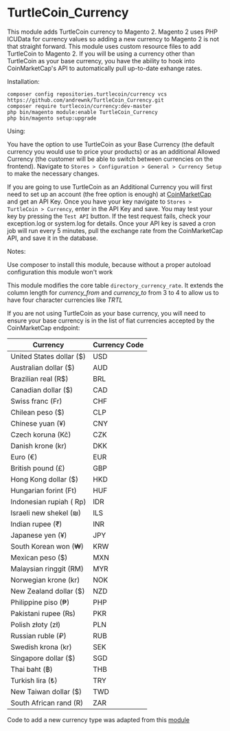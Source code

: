 # TurtleCoin_Currency
This module adds TurtleCoin currency to Magento 2. Magento 2 uses PHP ICUData for currency values so adding a new currency to Magento 2 is not that straight forward. This module uses custom resource files to add TurtleCoin to Magento 2. If you will be using a currency other than TurtleCoin as your base currency, you have the ability to hook into CoinMarketCap's API to automatically pull up-to-date exhange rates.

Installation:
```console
composer config repositories.turtlecoin/currency vcs https://github.com/andrewnk/TurtleCoin_Currency.git
composer require turtlecoin/currency:dev-master
php bin/magento module:enable TurtleCoin_Currency
php bin/magento setup:upgrade
```

Using:

You have the option to use TurtleCoin as your Base Currency (the default currency you would use to price your products) or as an additional Allowed Currency (the customer will be able to switch between currencies on the frontend). Navigate to ```Stores > Configuration > General > Currency Setup``` to make the necessary changes.

If you are going to use TurtleCoin as an Additional Currency you will first need to set up an account (the free option is enough) at [CoinMarketCap](https://pro.coinmarketcap.com/) and get an API Key. Once you have your key navigate to ```Stores > TurtleCoin > Currency```, enter in the API Key and save. You may test your key by pressing the ```Test API``` button. If the test request fails, check your exception.log or system.log for details. Once your API key is saved a cron job will run every 5 minutes, pull the exchange rate from the CoinMarketCap API, and save it in the database.

Notes:

Use composer to install this module, because without a proper autoload configuration this module won't work

This module modifies the core table ```directory_currency_rate```. It extends the column length  for *currency_from* and *currency_to* from 3 to 4 to allow us to have four character currencies like *TRTL*

If you are not using TurtleCoin as your base currency, you will need to ensure your base currency is in the list of fiat currencies accepted by the CoinMarketCap endpoint:

| Currency | Currency Code |
| ---- | ---- |
| United States dollar ($)  | USD |
| Australian dollar ($)     | AUD |
| Brazilian real (R$)       | BRL |
| Canadian dollar ($)       | CAD |
| Swiss franc (Fr)          | CHF |
| Chilean peso ($)          | CLP |
| Chinese yuan (¥)          | CNY |
| Czech koruna (Kč)         | CZK |
| Danish krone (kr)         | DKK |
| Euro (€)                  | EUR |
| British pound (£)         | GBP |
| Hong Kong dollar ($)      | HKD |
| Hungarian forint (Ft)     | HUF |
| Indonesian rupiah ( Rp)   | IDR |
| Israeli new shekel (₪)    | ILS |
| Indian rupee (₹)          | INR |
| Japanese yen (¥)          | JPY |
| South Korean won (₩)      | KRW |
| Mexican peso ($)          | MXN |
| Malaysian ringgit (RM)    | MYR |
| Norwegian krone (kr)      | NOK |
| New Zealand dollar ($)    | NZD |
| Philippine piso (₱)       | PHP |
| Pakistani rupee (₨)       | PKR |
| Polish złoty (zł)         | PLN |
| Russian ruble (₽)         | RUB |
| Swedish krona (kr)        | SEK |
| Singapore dollar ($)      | SGD |
| Thai baht (฿)             | THB |
| Turkish lira (₺)          | TRY |
| New Taiwan dollar ($)     | TWD |
| South African rand (R)    | ZAR |

Code to add a new currency type was adapted from this [module](https://github.com/aminlatif/Babirusa_Toman.git)